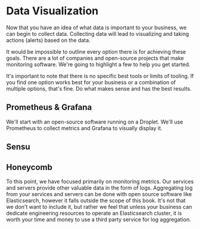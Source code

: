 # Data Visualization
Now that you have an idea of what data is important to your business, we can begin to collect data. Collecting data will lead to visualizing and taking actions (alerts) based on the data. 

It would be impossible to outline every option there is for achieving these goals. There are a lot of companies and open-source projects that make monitoring software. We're going to highlight a few to help you get started.

It's important to note that there is no specific best tools or limits of tooling. If you find one option works best for your business or a combination of multiple options, that's fine. Do what makes sense and has the best results.

## Prometheus & Grafana
We'll start with an open-source software running on a Droplet. We'll use Prometheus to collect metrics and Grafana to visually display it.

<!-- TODO: Playbook to roll out prometheus/grafana Droplet plus install exporters -->

## Sensu


## Honeycomb
To this point, we have focused primarily on monitoring metrics. Our services and servers provide other valuable data in the form of logs. Aggregating log from your services and servers can be done with open source software like Elasticsearch, however it falls outside the scope of this book. It's not that we don't want to include it, but rather we feel that unless your business can dedicate engineering resources to operate an Elasticsearch cluster, it is worth your time and money to use a third party service for log aggregation. 




